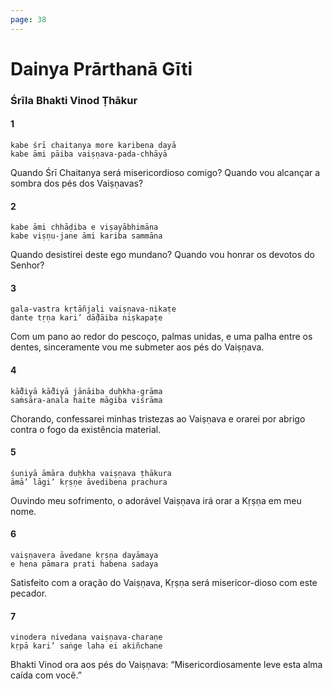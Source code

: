 ```yaml
---
page: 38
---
```


# Dainya Prārthanā Gīti

### Śrīla Bhakti Vinod Ṭhākur

#### 1

    kabe śrī chaitanya more karibena dayā
    kabe āmi pāiba vaiṣṇava-pada-chhāyā

Quando Śrī Chaitanya será misericordioso comigo? Quando vou alcançar a sombra dos pés dos Vaiṣṇavas?

#### 2

    kabe āmi chhāḍiba e viṣayābhimāna
    kabe viṣṇu-jane āmi kariba sammāna

Quando desistirei deste ego mundano? Quando vou honrar os devotos do Senhor?

#### 3

    gala-vastra kṛtāñjali vaiṣṇava-nikaṭe
    dante tṛṇa kari’ dā̐ḍāiba niṣkapaṭe

Com um pano ao redor do pescoço, palmas unidas, e uma palha entre os dentes, sinceramente vou me submeter aos pés do Vaiṣṇava.

#### 4

    kā̐diyā kā̐diyā jānāiba duḥkha-grāma
    saṁsāra-anala haite māgiba viśrāma

Chorando, confessarei minhas tristezas ao Vaiṣṇava e orarei por abrigo contra o fogo da existência material.

#### 5

    śuniyā āmāra duḥkha vaiṣṇava ṭhākura
    āmā’ lāgi’ kṛṣṇe āvedibena prachura

Ouvindo meu sofrimento, o adorável Vaiṣṇava irá orar a Kṛṣṇa em meu nome.

#### 6

    vaiṣṇavera āvedane kṛṣṇa dayāmaya
    e hena pāmara prati habena sadaya

Satisfeito com a oração do Vaiṣṇava, Kṛṣṇa será misericor-dioso com este pecador.

#### 7

    vinodera nivedana vaiṣṇava-charaṇe
    kṛpā kari’ saṅge laha ei akiñchane

Bhakti Vinod ora aos pés do Vaiṣṇava: “Misericordiosamente leve esta alma caída com você.”

